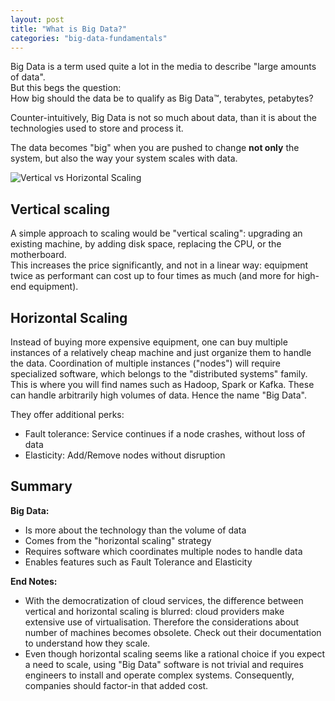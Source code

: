 ```yaml
---
layout: post
title: "What is Big Data?"
categories: "big-data-fundamentals"
---
```



Big Data is a term used quite a lot in the media to describe "large amounts of data".  
But this begs the question:  
How big should the data be to qualify as Big Data™, terabytes, petabytes?  

Counter-intuitively, Big Data is not so much about data, than it is about the technologies used to store and process it.  

The data becomes "big" when you are pushed to change __not only__ the system, but also the way your system scales with data.

![Vertical vs Horizontal Scaling](/assets/vertical-horizontal-scaling.png)

## Vertical scaling

A simple approach to scaling would be "vertical scaling": upgrading an existing machine, by adding disk space, replacing the CPU, or the motherboard.  
This increases the price significantly, and not in a linear way: equipment twice as performant can cost up to four times as much (and more for high-end equipment).

## Horizontal Scaling

Instead of buying more expensive equipment, one can buy multiple instances of a relatively cheap machine and just organize them to handle the data.
Coordination of multiple instances ("nodes") will require specialized software, which belongs to the "distributed systems" family. This is where you will find names such as Hadoop, Spark or Kafka. These can handle arbitrarily high volumes of data. Hence the name "Big Data".

They offer additional perks:
- Fault tolerance: Service continues if a node crashes, without loss of data
- Elasticity: Add/Remove nodes without disruption

## Summary
__Big Data:__
- Is more about the technology than the volume of data
- Comes from the "horizontal scaling" strategy
- Requires software which coordinates multiple nodes to handle data
- Enables features such as Fault Tolerance and Elasticity

__End Notes:__
- With the democratization of cloud services, the difference between vertical and horizontal scaling is blurred: cloud providers make extensive use of virtualisation. Therefore the considerations about number of machines becomes obsolete. Check out their documentation to understand how they scale.
- Even though horizontal scaling seems like a rational choice if you expect a need to scale, using "Big Data" software is not trivial and requires engineers to install and operate complex systems. Consequently, companies should factor-in that added cost.
